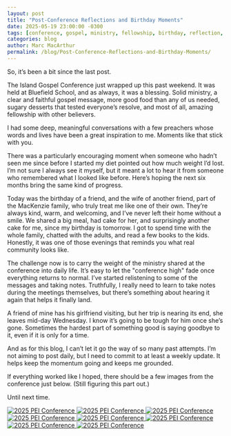 ```yaml
---
layout: post
title: "Post-Conference Reflections and Birthday Moments"
date: 2025-05-19 23:00:00 -0300
tags: [conference, gospel, ministry, fellowship, birthday, reflection, weight-loss, friends]
categories: blog
author: Marc MacArthur
permalink: /blog/Post-Conference-Reflections-and-Birthday-Moments/
---
```


So, it’s been a bit since the last post.

The Island Gospel Conference just wrapped up this past weekend. It was held at Bluefield School, and as always, it was a blessing. Solid ministry, a clear and faithful gospel message, more good food than any of us needed, sugary desserts that tested everyone’s resolve, and most of all, amazing fellowship with other believers. 

I had some deep, meaningful conversations with a few preachers whose words and lives have been a great inspiration to me. Moments like that stick with you.

There was a particularly encouraging moment when someone who hadn’t seen me since before I started my diet pointed out how much weight I’d lost. I’m not sure I always see it myself, but it meant a lot to hear it from someone who remembered what I looked like before. Here’s hoping the next six months bring the same kind of progress.

Today was the birthday of a friend, and the wife of another friend, part of the MacKenzie family, who truly treat me like one of their own. They’re always kind, warm, and welcoming, and I’ve never left their home without a smile. We shared a big meal, had cake for her, and surprisingly another cake for me, since my birthday is tomorrow. I got to spend time with the whole family, chatted with the adults, and read a few books to the kids. Honestly, it was one of those evenings that reminds you what real community looks like.

The challenge now is to carry the weight of the ministry shared at the conference into daily life. It’s easy to let the "conference high" fade once everything returns to normal. I’ve started relistening to some of the messages and taking notes. Truthfully, I really need to learn to take notes during the meetings themselves, but there’s something about hearing it again that helps it finally land.

A friend of mine has his girlfriend visiting, but her trip is nearing its end, she leaves mid-day Wednesday. I know it’s going to be tough for him once she’s gone. Sometimes the hardest part of something good is saying goodbye to it, even if it is only for a time.

And as for this blog, I can’t let it go the way of so many past attempts. I’m not aiming to post daily, but I need to commit to at least a weekly update. It helps keep the momentum going and keeps me grounded.

If everything worked like I hoped, there should be a few images from the conference just below. (Still figuring this part out.)

Until next time.

<!--more-->

<div class="gallery">
  <a href="{{ '/assets/images/2025-05-19/PXL_20250517_161032377.jpg' | relative_url }}" target="_blank">
    <img src="{{ '/assets/images/2025-05-19/PXL_20250517_161032377.jpg' | relative_url }}" alt="2025 PEI Conference">
  </a>
  <a href="{{ '/assets/images/2025-05-19/PXL_20250517_162737697.jpg' | relative_url }}" target="_blank">
    <img src="{{ '/assets/images/2025-05-19/PXL_20250517_162737697.jpg' | relative_url }}" alt="2025 PEI Conference">
  </a>
  <a href="{{ '/assets/images/2025-05-19/PXL_20250517_202247783.MP.jpg' | relative_url }}" target="_blank">
    <img src="{{ '/assets/images/2025-05-19/PXL_20250517_202247783.MP.jpg' | relative_url }}" alt="2025 PEI Conference">
  </a>
    <a href="{{ '/assets/images/2025-05-19/PXL_20250518_184757887.jpg' | relative_url }}" target="_blank">
    <img src="{{ '/assets/images/2025-05-19/PXL_20250518_184757887.jpg' | relative_url }}" alt="2025 PEI Conference">
  </a>
  <a href="{{ '/assets/images/2025-05-19/PXL_20250518_184759911.jpg' | relative_url }}" target="_blank">
    <img src="{{ '/assets/images/2025-05-19/PXL_20250518_184759911.jpg' | relative_url }}" alt="2025 PEI Conference">
  </a>
  <a href="{{ '/assets/images/2025-05-19/PXL_20250519_002509366.jpg' | relative_url }}" target="_blank">
    <img src="{{ '/assets/images/2025-05-19/PXL_20250519_002509366.jpg' | relative_url }}" alt="2025 PEI Conference">
  </a>
    <a href="{{ '/assets/images/2025-05-19/PXL_20250519_002510994.jpg' | relative_url }}" target="_blank">
    <img src="{{ '/assets/images/2025-05-19/PXL_20250519_002510994.jpg' | relative_url }}" alt="2025 PEI Conference">
  </a>
  <a href="{{ '/assets/images/2025-05-19/PXL_20250519_002512146.jpg' | relative_url }}" target="_blank">
    <img src="{{ '/assets/images/2025-05-19/PXL_20250517_161032377.jpg' | relative_url }}" alt="2025 PEI Conference">
  </a>
</div>
